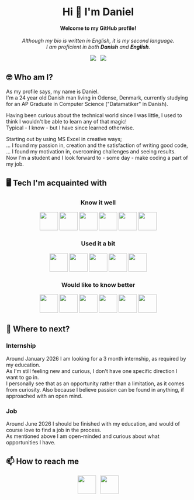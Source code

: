<h1 align="center">Hi 👋 I'm Daniel</h1>

<p align="center">
    <b>Welcome to my GitHub profile!</b><br>
    <br>
    <i>
        Although my bio is written in English, it is my second language.<br>
        I am proficient in both <b>Danish</b> and <b>English</b>.
    </i>
</p>

<p align="center">
    <img src="https://img.shields.io/badge/Language-Danish-red?style=for-the-badge">
    &nbsp;
    <img src="https://img.shields.io/badge/Language-English-blue?style=for-the-badge">
</p>

## 🤓 Who am I?

As my profile says, my name is Daniel.<br>
I'm a 24 year old Danish man living in Odense, Denmark, currently studying for an AP Graduate in Computer Science ("Datamatiker" in Danish).

Having been curious about the technical world since I was little, I used to think I wouldn't be able to learn any of that magic!<br>
Typical - I know - but I have since learned otherwise.

Starting out by using MS Excel in creative ways;<br>
... I found my passion in, creation and the satisfaction of writing good code,<br>
... I found my motivation in, overcoming challenges and seeing results.<br>
Now I'm a student and I look forward to - some day - make coding a part of my job.

## 🖥️ Tech I'm acquainted with

<h3 align="center">Know it well</h3>
<div align="center">
    <img src="https://cdn.jsdelivr.net/gh/devicons/devicon@latest/icons/csharp/csharp-original.svg" height="50" />
    <img src="https://cdn.jsdelivr.net/gh/devicons/devicon@latest/icons/dotnetcore/dotnetcore-original.svg" height="50" />
    <img src="https://cdn.jsdelivr.net/gh/devicons/devicon@latest/icons/git/git-original.svg" height="50" />
    <img src="https://cdn.jsdelivr.net/gh/devicons/devicon@latest/icons/github/github-original.svg" height="50" />
    <img src="https://cdn.jsdelivr.net/gh/devicons/devicon@latest/icons/markdown/markdown-original.svg" height="50" />
    <img src="https://cdn.jsdelivr.net/gh/devicons/devicon@latest/icons/visualstudio/visualstudio-original.svg" height="50" />
</div>

<h3 align="center">Used it a bit</h3>
<div align="center">
    <img src="https://cdn.jsdelivr.net/gh/devicons/devicon@latest/icons/css3/css3-original.svg" height="50" />
    <img src="https://cdn.jsdelivr.net/gh/devicons/devicon@latest/icons/html5/html5-original.svg" height="50" />
    <img src="https://cdn.jsdelivr.net/gh/devicons/devicon@latest/icons/sqlite/sqlite-original.svg" height="50" />
    <img src="https://cdn.jsdelivr.net/gh/devicons/devicon@latest/icons/ubuntu/ubuntu-original.svg" height="50" />
    <img src="https://cdn.jsdelivr.net/gh/devicons/devicon@latest/icons/vscode/vscode-original.svg" height="50" />
</div>

<h3 align="center">Would like to know better</h3>
<div align="center">
    <img src="https://cdn.jsdelivr.net/gh/devicons/devicon@latest/icons/blazor/blazor-original.svg" height="50" />
    <img src="https://cdn.jsdelivr.net/gh/devicons/devicon@latest/icons/bootstrap/bootstrap-original.svg" height="50" />
    <img src="https://cdn.jsdelivr.net/gh/devicons/devicon@latest/icons/docker/docker-original.svg" height="50" />
    <img src="https://cdn.jsdelivr.net/gh/devicons/devicon@latest/icons/postman/postman-original.svg" height="50" />
    <img src="https://cdn.jsdelivr.net/gh/devicons/devicon@latest/icons/powershell/powershell-original.svg" height="50" />
    <img src="https://cdn.jsdelivr.net/gh/devicons/devicon@latest/icons/swagger/swagger-original.svg" height="50" />
</div>

## 🎒 Where to next?

### Internship

Around January 2026 I am looking for a 3 month internship, as required by my education.<br>
As I'm still feeling new and curious, I don't have one specific direction I want to go in.<br>
I personally see that as an opportunity rather than a limitation, as it comes from curiosity. Also because I believe passion can be found in anything, if approached with an open mind.

### Job

Around June 2026 I should be finished with my education, and would of course love to find a job in the process.<br>
As mentioned above I am open-minded and curious about what opportunities I have.

<!--

## 📁 Projects

- Insert projects here
- And here

-->

<!--

## 📈 GitHub stats

One of these two ways:

This:
![Daniel's GitHub stats](https://github-readme-stats.vercel.app/api?username=DSmaSSen&show_icons=true&theme=default)

Or this:
<p align="center">
  <img src="https://github-readme-stats.vercel.app/api?username=DSmaSSen&show_icons=true&theme=radical" alt="GitHub Stats">
  <img src="https://github-readme-stats.vercel.app/api/top-langs/?username=DSmaSSen&layout=compact&theme=radical" alt="Top Languages">
</p>

-->

## 📫 How to reach me

<div align="center">
    <a href="mailto:daniel.s.madsen@gmail.com"><img src="https://img.shields.io/badge/Email-D14836?style=for-the-badge&logo=gmail&logoColor=white" height="50"></a>
    &nbsp;
    <a href="https://www.linkedin.com/in/daniel-staugaard-madsen" target="_blank"><img src="https://img.shields.io/badge/LinkedIn-0077B5?style=for-the-badge&logo=linkedin&logoColor=white" height="50"></a>
</div>

<!-- ICONS: https://devicon.dev -->
